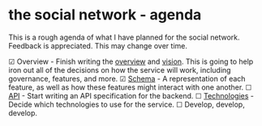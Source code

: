 # the social network - agenda
This is a rough agenda of what I have planned for the social network. Feedback is appreciated. This may change over time.

☑ Overview - Finish writing the [overview](OVERVIEW.md) and [vision](VISION.md). This is going to help iron out all of the decisions on how the service will work, including governance, features, and more.
☑ [Schema](SCHEMA.md) - A representation of each feature, as well as how these features might interact with one another.
☐ [API](API.md) - Start writing an API specification for the backend.
☐ [Technologies](TECH.md) - Decide which technologies to use for the service.
☐ Develop, develop, develop.
